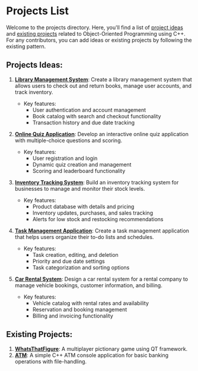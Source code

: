 # Projects List

Welcome to the projects directory. Here, you'll find a list of [project ideas](#projects-ideas) and [existing projects](#existing-projects) related to Object-Oriented Programming using C++. For any contributors, you can add ideas or existing projects by following the existing pattern.

## Projects Ideas:

1. **[Library Management System](library-management/README.md)**: Create a library management system that allows users to check out and return books, manage user accounts, and track inventory.
   - Key features:
     - User authentication and account management
     - Book catalog with search and checkout functionality
     - Transaction history and due date tracking

2. **[Online Quiz Application](quiz-app/README.md)**: Develop an interactive online quiz application with multiple-choice questions and scoring.
   - Key features:
     - User registration and login
     - Dynamic quiz creation and management
     - Scoring and leaderboard functionality

3. **[Inventory Tracking System](inventory-system/README.md)**: Build an inventory tracking system for businesses to manage and monitor their stock levels.
   - Key features:
     - Product database with details and pricing
     - Inventory updates, purchases, and sales tracking
     - Alerts for low stock and restocking recommendations

4. **[Task Management Application](task-manager/README.md)**: Create a task management application that helps users organize their to-do lists and schedules.
   - Key features:
     - Task creation, editing, and deletion
     - Priority and due date settings
     - Task categorization and sorting options

5. **[Car Rental System](car-rental/README.md)**: Design a car rental system for a rental company to manage vehicle bookings, customer information, and billing.
   - Key features:
     - Vehicle catalog with rental rates and availability
     - Reservation and booking management
     - Billing and invoicing functionality



## Existing Projects:

1. **[WhatsThatFigure](https://github.com/gaurovgiri/whatsthatfigure)**: A multiplayer pictionary game using QT framework.
2. **[ATM](https://github.com/aayush105/ATM)**: A simple C++ ATM console application for basic banking operations with file-handling.